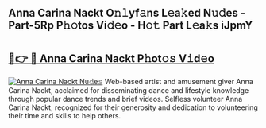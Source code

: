 ## Anna Carina Nackt O𝚗𝚕yf𝚊ns L𝚎a𝚔ed N𝚞𝚍es - Part-5Rp P𝚑𝚘tos Vi𝚍𝚎o - H𝚘𝚝 Part L𝚎a𝚔s iJpmY

# <h2><a href="http://kf2h1j.oniu.top/?m=Anna+Carina+Nackt">🔗👉 🔴 Anna Carina Nackt P𝚑ot𝚘𝚜 V𝚒d𝚎o</a></h2>

[![Anna Carina Nackt Nu𝚍e𝚜](https://i.imgur.com/0qMVB7G.gif)](http://kf2h1j.oniu.top/?m=Anna+Carina+Nackt)
Web-based artist and amusement giver Anna Carina Nackt, acclaimed for disseminating dance and lifestyle knowledge through popular dance trends and brief videos. Selfless volunteer Anna Carina Nackt, recognized for their generosity and dedication to volunteering their time and skills to help others.  

